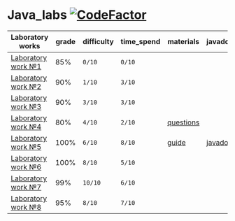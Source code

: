 # Java_labs [![CodeFactor](https://www.codefactor.io/repository/github/worthant/java_labs/badge)](https://www.codefactor.io/repository/github/worthant/java_labs)

| Laboratory works             | grade | difficulty | time_spend | materials                                                                                                     | javadoc                                          |
| ---------------------------- | ----- | ---------- | ---------- | ------------------------------------------------------------------------------------------------------------- | ------------------------------------------------ |
| [Laboratory work №1](./lab1) | 85%   | `0/10`     | `0/10`     |                                                                                                               |                                                  |
| [Laboratory work №2](./lab2) | 90%   | `1/10`     | `3/10`     |                                                                                                               |                                                  |
| [Laboratory work №3](./lab3) | 90%   | `3/10`     | `3/10`     |                                                                                                               |                                                  |
| [Laboratory work №4](./lab4) | 80%   | `4/10`     | `2/10`     | [questions](https://docs.google.com/document/d/1Taf-X0wgn1qAw74n5DjuNcbWJqFeCFkURIQ17130BB4/edit?usp=sharing) |                                                  |
| [Laboratory work №5](./lab5) | 100%  | `6/10`     | `8/10`     | [guide](./docs/guides/lab5_guide1.pdf)                                                                        | [javadoc](https://worthant.github.io/Java_labs/) |
| [Laboratory work №6](./lab6) | 100%  | `8/10`     | `5/10`     |                                                                                                               |                                                  |
| [Laboratory work №7](./lab7) | 99%   | `10/10`    | `6/10`     |                                                                                                               |                                                  |
| [Laboratory work №8](./lab8) | 95%   | `8/10`     | `7/10`     |                                                                                                               |                                                  |
